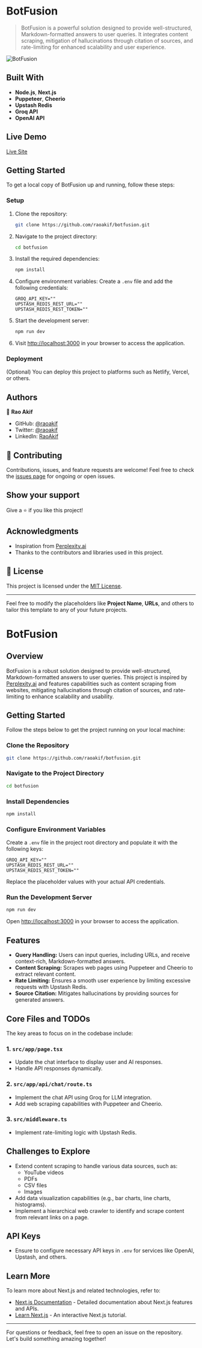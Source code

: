 # BotFusion

> BotFusion is a powerful solution designed to provide well-structured, Markdown-formatted answers to user queries. It integrates content scraping, mitigation of hallucinations through citation of sources, and rate-limiting for enhanced scalability and user experience.

![BotFusion](https://github.com/user-attachments/assets/8c57a3f9-7f7e-4ada-a396-6efdd6b97939)


## Built With

- **Node.js**, **Next.js**  
- **Puppeteer**, **Cheerio**  
- **Upstash Redis**  
- **Groq API**  
- **OpenAI API**  

## Live Demo

[Live Site](https://bot-fusion.vercel.app/)

## Getting Started

To get a local copy of BotFusion up and running, follow these steps:

### Setup
1. Clone the repository:
   ```bash
   git clone https://github.com/raoakif/botfusion.git
   ```

2. Navigate to the project directory:
   ```bash
   cd botfusion
   ```

3. Install the required dependencies:
   ```bash
   npm install
   ```

4. Configure environment variables:
   Create a `.env` file and add the following credentials:
   ```env
   GROQ_API_KEY=""
   UPSTASH_REDIS_REST_URL=""
   UPSTASH_REDIS_REST_TOKEN=""
   ```

5. Start the development server:
   ```bash
   npm run dev
   ```

6. Visit [http://localhost:3000](http://localhost:3000) in your browser to access the application.

### Deployment
(Optional) You can deploy this project to platforms such as Netlify, Vercel, or others.

## Authors

👤 **Rao Akif**

- GitHub: [@raoakif](https://github.com/raoakif)
- Twitter: [@raoakif](https://twitter.com/raoakif)
- LinkedIn: [RaoAkif](https://linkedin.com/in/raoakif)

## 🤝 Contributing

Contributions, issues, and feature requests are welcome! Feel free to check the [issues page](../../issues/) for ongoing or open issues.

## Show your support

Give a ⭐️ if you like this project!

## Acknowledgments

- Inspiration from [Perplexity.ai](https://www.perplexity.ai)
- Thanks to the contributors and libraries used in this project.

## 📝 License

This project is licensed under the [MIT License](./MIT.md).

--- 

Feel free to modify the placeholders like **Project Name**, **URLs**, and others to tailor this template to any of your future projects.




# BotFusion

## Overview

BotFusion is a robust solution designed to provide well-structured, Markdown-formatted answers to user queries. This project is inspired by [Perplexity.ai](https://www.perplexity.ai) and features capabilities such as content scraping from websites, mitigating hallucinations through citation of sources, and rate-limiting to enhance scalability and usability.

## Getting Started

Follow the steps below to get the project running on your local machine:

### Clone the Repository

```bash
git clone https://github.com/raoakif/botfusion.git
```

### Navigate to the Project Directory

```bash
cd botfusion
```

### Install Dependencies

```bash
npm install
```

### Configure Environment Variables

Create a `.env` file in the project root directory and populate it with the following keys:

```env
GROQ_API_KEY=""
UPSTASH_REDIS_REST_URL=""
UPSTASH_REDIS_REST_TOKEN=""
```

Replace the placeholder values with your actual API credentials.

### Run the Development Server

```bash
npm run dev
```

Open [http://localhost:3000](http://localhost:3000) in your browser to access the application.

## Features

- **Query Handling:** Users can input queries, including URLs, and receive context-rich, Markdown-formatted answers.
- **Content Scraping:** Scrapes web pages using Puppeteer and Cheerio to extract relevant content.
- **Rate Limiting:** Ensures a smooth user experience by limiting excessive requests with Upstash Redis.
- **Source Citation:** Mitigates hallucinations by providing sources for generated answers.

## Core Files and TODOs

The key areas to focus on in the codebase include:

### 1. `src/app/page.tsx`
- Update the chat interface to display user and AI responses.
- Handle API responses dynamically.

### 2. `src/app/api/chat/route.ts`
- Implement the chat API using Groq for LLM integration.
- Add web scraping capabilities with Puppeteer and Cheerio.

### 3. `src/middleware.ts`
- Implement rate-limiting logic with Upstash Redis.

## Challenges to Explore

- Extend content scraping to handle various data sources, such as:
  - YouTube videos
  - PDFs
  - CSV files
  - Images
- Add data visualization capabilities (e.g., bar charts, line charts, histograms).
- Implement a hierarchical web crawler to identify and scrape content from relevant links on a page.

## API Keys

- Ensure to configure necessary API keys in `.env` for services like OpenAI, Upstash, and others.

## Learn More

To learn more about Next.js and related technologies, refer to:

- [Next.js Documentation](https://nextjs.org/docs) - Detailed documentation about Next.js features and APIs.
- [Learn Next.js](https://nextjs.org/learn) - An interactive Next.js tutorial.

---

For questions or feedback, feel free to open an issue on the repository. Let's build something amazing together!
